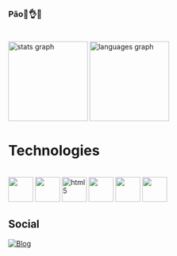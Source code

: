 ### Pão🥖👌🥴

#
<div>
  <img src="https://github-readme-stats.vercel.app/api?username=gabriellopez77&hide_title=false&hide_rank=false&show_icons=true&include_all_commits=true&count_private=true&disable_animations=false&theme=dark&locale=en&hide_border=false" height="160" alt="stats graph"/>
  <img src="https://github-readme-stats.vercel.app/api/top-langs?username=gabriellopez77&locale=en&hide_title=false&layout=compact&card_width=320&langs_count=5&theme=dark&hide_border=false" height="160" alt="languages graph"/>
</div>


# Technologies
<div style="display: inline_block"><br/>
    <img width = 50 height = 50 src="https://cdn.jsdelivr.net/gh/devicons/devicon@latest/icons/html5/html5-original.svg" />
    <img width = 50 height = 50 src="https://cdn.jsdelivr.net/gh/devicons/devicon@latest/icons/css3/css3-original.svg" />      
    <img width = 50 height = 50 alt="html5", src="https://cdn.jsdelivr.net/gh/devicons/devicon@latest/icons/javascript/javascript-original.svg"/>
    <img width = 50 height = 50 src="https://cdn.jsdelivr.net/gh/devicons/devicon@latest/icons/typescript/typescript-original.svg" />       
    <img width = 50 height = 50 src="https://cdn.jsdelivr.net/gh/devicons/devicon@latest/icons/cplusplus/cplusplus-original.svg" />
    <img width = 50 height = 50 src="https://cdn.jsdelivr.net/gh/devicons/devicon@latest/icons/csharp/csharp-original.svg" />
          
</div>

## Social

[![Blog](https://img.shields.io/badge/Instagram-E4405F?style=for-the-badge&logo=instagram&logoColor=white)](https://instagram.com/augy_biel)
